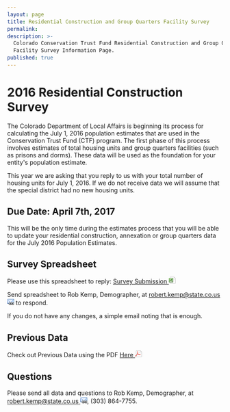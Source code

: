 ```yaml
---
layout: page
title: Residential Construction and Group Quarters Facility Survey
permalink:
description: >-
  Colorado Conservation Trust Fund Residential Construction and Group Quarters
  Facility Survey Information Page.
published: true
---
```


# 2016 Residential Construction Survey

 The Colorado Department of Local Affairs is beginning its process for calculating the July 1, 2016 population estimates that are used in the Conservation Trust Fund (CTF) program. The first phase of this process involves estimates of total housing units and group quarters facilities (such as prisons and dorms). These data will be used as the foundation for your entity's population estimate. 

This year we are asking that you reply to us with your total number of housing units for July 1, 2016.  If we do not receive data we will assume that the special district had no new housing units.


## Due Date: April 7th, 2017

This will be the only time during the estimates process that you will be able to update your residential construction, annexation or group quarters data for the July 2016 Population Estimates.
 
## Survey Spreadsheet

Please use this spreadsheet to reply: [Survey Submission ![xls](/images/page_white_excel.png 'download xls file')](https://drive.google.com/uc?export=download&id=0B_M7zgfu2piFbTdhd3M1dy1tUk0)

Send spreadsheet to Rob Kemp, Demographer, at [robert.kemp@state.co.us ![email](/images/email_link.png 'send email')](mailto:robert.kemp@state.co.us) to respond.

If you do not have any changes, a simple email noting that is enough.


## Previous Data

Check out Previous Data using the PDF [Here ![pdf](/images/page_white_acrobat.png 'download pdf file')](https://drive.google.com/uc?export=download&id=0B_M7zgfu2piFTUZGYmdFYkVReUk)


## Questions

Please send all data and questions to Rob Kemp, Demographer, at [robert.kemp@state.co.us ![email](/images/email_link.png 'send email')](mailto:robert.kemp@state.co.us), (303) 864-7755.  
